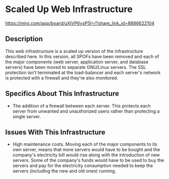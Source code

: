 # Scaled Up Web Infrastructure # 
https://miro.com/app/board/uXjVP6ysP5I=/?share_link_id=8886622104

## Description ##
This web infrastructure is a scaled up version of the infrastructure described here. In this version, all SPOFs have been removed and each of the major components (web server, application server, and database servers) have been moved to separate GNU/Linux servers. The SSL protection isn't terminated at the load-balancer and each server's network is protected with a firewall and they're also monitored.

## Specifics About This Infrastructure ##
* The addition of a firewall between each server.
This protects each server from unwanted and unauthorized users rather than protecting a single server.

## Issues With This Infrastructure ##
- High maintenance costs.
Moving each of the major components to its own server, means that more servers would have to be bought and the company's electricity bill would rise along with the introduction of new servers. Some of the company's funds would have to be used to buy the servers and pay for the electricity consumption needed to keep the servers (including the new and old ones) running.
